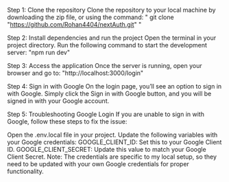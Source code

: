 Step 1: Clone the repository
Clone the repository to your local machine by downloading the zip file, or using the command:    " git clone  "https://github.com/Rohan4404/nextAuth.git"  "

Step 2: Install dependencies and run the project
Open the terminal in your project directory.
Run the following command to start the development server:    "npm run dev"


Step 3: Access the application
Once the server is running, open your browser and go to:    "http://localhost:3000/login"


Step 4: Sign in with Google
On the login page, you’ll see an option to sign in with Google. Simply click the Sign in with Google button, and you will be signed in with your Google account.


Step 5: Troubleshooting Google Login
If you are unable to sign in with Google, follow these steps to fix the issue:

Open the .env.local file in your project.
Update the following variables with your Google credentials:
GOOGLE_CLIENT_ID: Set this to your Google Client ID.
GOOGLE_CLIENT_SECRET: Update this value to match your Google Client Secret.
Note: The credentials are specific to my local setup, so they need to be updated with your own Google credentials for proper functionality.
